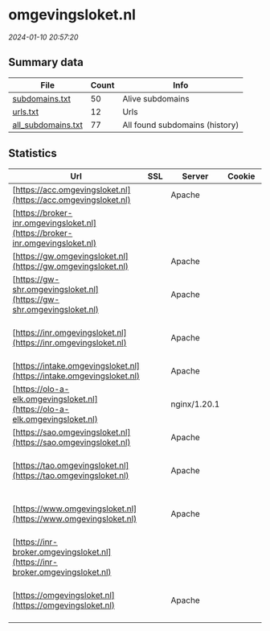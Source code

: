 # omgevingsloket.nl
*2024-01-10 20:57:20*
## Summary data
| File       | Count | Info |
|------------|-------|------|
|[subdomains.txt](/data/omgevingsloket.nl/subdomains.txt)|50|Alive subdomains|
|[urls.txt](/data/omgevingsloket.nl/urls.txt)|12|Urls|
|[all_subdomains.txt](/data/omgevingsloket.nl/all_subdomains.txt)|77|All found subdomains (history)|
## Statistics
| Url | SSL | Server | Cookie | HSTS | CSP | XFO | XXP | RP | Tech |Title |
|------------|-------|------|------|------|------|------|------|------|------|------|
|[https://acc.omgevingsloket.nl](https://acc.omgevingsloket.nl)| |Apache| | | | | | 3:white_check_mark: |Apache HTTP Server|Access to the re...|
|[https://broker-inr.omgevingsloket.nl](https://broker-inr.omgevingsloket.nl)| || | | | | | 3:white_check_mark: ||Error|
|[https://gw.omgevingsloket.nl](https://gw.omgevingsloket.nl)| |Apache| |:white_check_mark: |:warning: | 1:white_check_mark: | | 3:white_check_mark: |Apache HTTP Server HSTS|User Portal|
|[https://gw-shr.omgevingsloket.nl](https://gw-shr.omgevingsloket.nl)| |Apache| |:white_check_mark: |:warning: | 1:white_check_mark: | | 3:white_check_mark: |Apache HTTP Server HSTS|User Portal|
|[https://inr.omgevingsloket.nl](https://inr.omgevingsloket.nl)| |Apache| |:white_check_mark: | 1:white_check_mark: | | 3:white_check_mark: |Apache HTTP Server HSTS|Omgevingsloket o...|
|[https://intake.omgevingsloket.nl](https://intake.omgevingsloket.nl)| |Apache| |:white_check_mark: |:warning: | 1:white_check_mark: | 2:white_check_mark: | 3:white_check_mark: |Apache HTTP Server HSTS|Omgevingsloket o...|
|[https://olo-a-elk.omgevingsloket.nl](https://olo-a-elk.omgevingsloket.nl)| |nginx/1.20.1| | |:warning: | | | 3:white_check_mark: |Nginx:1.20.1||
|[https://sao.omgevingsloket.nl](https://sao.omgevingsloket.nl)| |Apache| |:white_check_mark: | | 1:white_check_mark: | 2:white_check_mark: | 3:white_check_mark: |Apache HTTP Server HSTS|Omgevingsloket o...|
|[https://tao.omgevingsloket.nl](https://tao.omgevingsloket.nl)| |Apache| |:white_check_mark: | 1:white_check_mark: | | 3:white_check_mark: |Apache HTTP Server HSTS|Omgevingsloket o...|
|[https://www.omgevingsloket.nl](https://www.omgevingsloket.nl)| |Apache| |:white_check_mark: | 1:white_check_mark: | | 3:white_check_mark: |Apache HTTP Server HSTS|Omgevingsloket o...|
|[https://inr-broker.omgevingsloket.nl](https://inr-broker.omgevingsloket.nl)| || | | | | | 3:white_check_mark: ||Error|
|[https://omgevingsloket.nl](https://omgevingsloket.nl)| |Apache| |:white_check_mark: | 1:white_check_mark: | | 3:white_check_mark: |Apache HTTP Server HSTS|Omgevingsloket o...|
